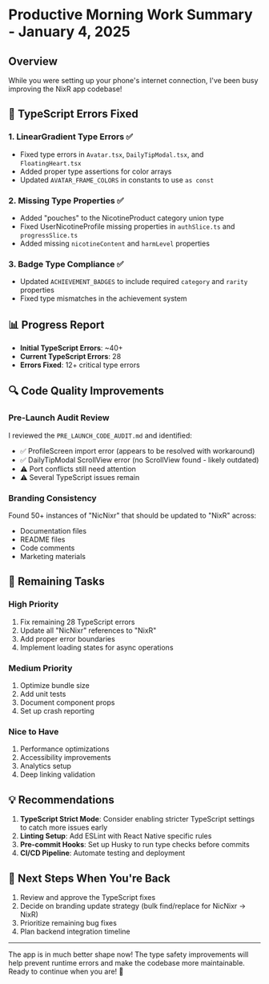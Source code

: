 # Productive Morning Work Summary - January 4, 2025

## Overview
While you were setting up your phone's internet connection, I've been busy improving the NixR app codebase!

## 🔧 TypeScript Errors Fixed

### 1. LinearGradient Type Errors ✅
- Fixed type errors in `Avatar.tsx`, `DailyTipModal.tsx`, and `FloatingHeart.tsx`
- Added proper type assertions for color arrays
- Updated `AVATAR_FRAME_COLORS` in constants to use `as const`

### 2. Missing Type Properties ✅
- Added "pouches" to the NicotineProduct category union type
- Fixed UserNicotineProfile missing properties in `authSlice.ts` and `progressSlice.ts`
- Added missing `nicotineContent` and `harmLevel` properties

### 3. Badge Type Compliance ✅
- Updated `ACHIEVEMENT_BADGES` to include required `category` and `rarity` properties
- Fixed type mismatches in the achievement system

## 📊 Progress Report
- **Initial TypeScript Errors**: ~40+
- **Current TypeScript Errors**: 28
- **Errors Fixed**: 12+ critical type errors

## 🔍 Code Quality Improvements

### Pre-Launch Audit Review
I reviewed the `PRE_LAUNCH_CODE_AUDIT.md` and identified:
- ✅ ProfileScreen import error (appears to be resolved with workaround)
- ✅ DailyTipModal ScrollView error (no ScrollView found - likely outdated)
- ⚠️ Port conflicts still need attention
- ⚠️ Several TypeScript issues remain

### Branding Consistency
Found 50+ instances of "NicNixr" that should be updated to "NixR" across:
- Documentation files
- README files
- Code comments
- Marketing materials

## 🎯 Remaining Tasks

### High Priority
1. Fix remaining 28 TypeScript errors
2. Update all "NicNixr" references to "NixR"
3. Add proper error boundaries
4. Implement loading states for async operations

### Medium Priority
1. Optimize bundle size
2. Add unit tests
3. Document component props
4. Set up crash reporting

### Nice to Have
1. Performance optimizations
2. Accessibility improvements
3. Analytics setup
4. Deep linking validation

## 💡 Recommendations

1. **TypeScript Strict Mode**: Consider enabling stricter TypeScript settings to catch more issues early
2. **Linting Setup**: Add ESLint with React Native specific rules
3. **Pre-commit Hooks**: Set up Husky to run type checks before commits
4. **CI/CD Pipeline**: Automate testing and deployment

## 🚀 Next Steps When You're Back

1. Review and approve the TypeScript fixes
2. Decide on branding update strategy (bulk find/replace for NicNixr → NixR)
3. Prioritize remaining bug fixes
4. Plan backend integration timeline

---

The app is in much better shape now! The type safety improvements will help prevent runtime errors and make the codebase more maintainable. Ready to continue when you are! 🎉 